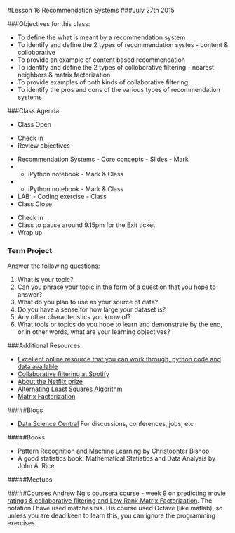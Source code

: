 #Lesson 16 Recommendation Systems
###July 27th 2015

###Objectives for this class:
 * To define the what is meant by a recommendation system
 * To identify and define the 2 types of recommendation systes - content & colloborative
 * To provide an example of content based recommendation
 * To identify and define the 2 types of colloborative filtering - nearest neighbors & matrix factorization
 * To provide examples of both kinds of collaborative filtering
 * To identify the pros and cons of the various types of recommendation systems
 
###Class Agenda
 - Class Open
  * Check in 
  * Review objectives
 - Recommendation Systems - Core concepts - Slides - Mark
 -  - iPython notebook - Mark & Class
 -  - iPython notebook - Mark & Class
 - LAB:  - Coding exercise - Class
 - Class Close
  * Check in
  * Class to pause around 9.15pm for the Exit ticket
  * Wrap up
 
 
### Term Project
  Answer the following questions:
  1. What is your topic? 
  2. Can you phrase your topic in the form of a question that you hope to answer?
  3. What do you plan to use as your source of data? 
  4. Do you have a sense for how large your dataset is? 
  5. Any other characteristics you know of?
  6. What tools or topics do you hope to learn and demonstrate by the end, or in other words, what are your learning objectives?


###Additional Resources
* [Excellent online resource that you can work through, python code and data available](http://guidetodatamining.com/guide/ch2/DataMining-ch2.pdf)
* [Collaborative filtering at Spotify](http://www.slideshare.net/erikbern/collaborative-filtering-at-spotify-16182818)
* [About the Netflix prize](https://www.techdirt.com/blog/innovation/articles/20120409/03412518422/why-netflix-never-implemented-algorithm-that-won-netflix-1-million-challenge.shtml)
* [Alternating Least Squares Algorithm](http://bugra.github.io/work/notes/2014-04-19/alternating-least-squares-method-for-collaborative-filtering/)
* [Matrix Factorization](http://www2.research.att.com/~volinsky/papers/ieeecomputer.pdf)

#####Blogs
* [Data Science Central](http://www.datasciencecentral.com/) For discussions, conferences, jobs, etc

#####Books

* Pattern Recognition and Machine Learning by Christophter Bishop
* A good statistics book: Mathematical Statistics and Data Analysis by John A. Rice

#####Meetups

#####Courses
[Andrew Ng's coursera course - week 9 on predicting movie ratings & collaborative filtering and Low Rank Matrix Factorization](https://www.coursera.org/learn/machine-learning/home/info). The notation I have used matches his. His course used Octave (like matlab), so unless you are dead keen to learn this, you can ignore the programming exercises. 
